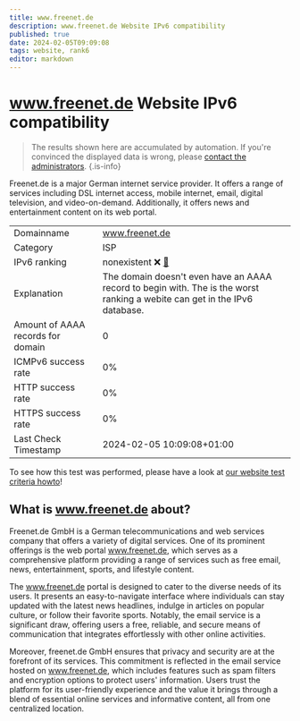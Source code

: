 ```yaml
---
title: www.freenet.de
description: www.freenet.de Website IPv6 compatibility
published: true
date: 2024-02-05T09:09:08
tags: website, rank6
editor: markdown
---
```


# www.freenet.de Website IPv6 compatibility

> The results shown here are accumulated by automation. If you're convinced the displayed data is wrong, please [contact the administrators](/howto/chat). 
{.is-info}

Freenet.de is a major German internet service provider. It offers a range of services including DSL internet access, mobile internet, email, digital television, and video-on-demand. Additionally, it offers news and entertainment content on its web portal.


|   |   |
| - | - |
| Domainname | www.freenet.de
| Category | ISP |
| IPv6 ranking | nonexistent :x: [🔗](/howto/ranking) |
| Explanation | The domain doesn't even have an AAAA record to begin with. The is the worst ranking a webite can get in the IPv6 database. |
| Amount of AAAA records for domain | 0 |
| ICMPv6 success rate | 0%|
| HTTP success rate | 0% |
| HTTPS success rate | 0% |
| Last Check Timestamp | 2024-02-05 10:09:08+01:00 |

To see how this test was performed, please have a look at [our website test criteria howto](/howto/testcriteria/website)!


## What is www.freenet.de about?
Freenet.de GmbH is a German telecommunications and web services company that offers a variety of digital services. One of its prominent offerings is the web portal www.freenet.de, which serves as a comprehensive platform providing a range of services such as free email, news, entertainment, sports, and lifestyle content.

The www.freenet.de portal is designed to cater to the diverse needs of its users. It presents an easy-to-navigate interface where individuals can stay updated with the latest news headlines, indulge in articles on popular culture, or follow their favorite sports. Notably, the email service is a significant draw, offering users a free, reliable, and secure means of communication that integrates effortlessly with other online activities.

Moreover, freenet.de GmbH ensures that privacy and security are at the forefront of its services. This commitment is reflected in the email service hosted on www.freenet.de, which includes features such as spam filters and encryption options to protect users' information. Users trust the platform for its user-friendly experience and the value it brings through a blend of essential online services and informative content, all from one centralized location.


